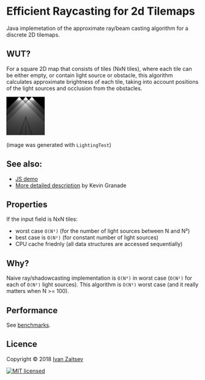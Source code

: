 Efficient Raycasting for 2d Tilemaps
====================================

Java implemetation of the approximate ray/beam casting algorithm
for a discrete 2D tilemaps.


WUT?
----

For a square 2D map that consists of tiles (NxN tiles), where
each tile can be either empty, or contain light source or obstacle,
this algorithm calculates approximate brightness of each tile,
taking into account positions of the light sources
and occlusion from the obstacles.

![result.png](result.png)

(image was generated with `LightingTest`)


See also:
---------


* [JS demo](https://s3-us-west-1.amazonaws.com/plumbus.project/demo/2d-raycasting/index.html)
* [More detailed description](https://github.com/CleverRaven/Cataclysm-DDA/issues/23996#issue-331403618) by Kevin Granade

Properties
----------

If the input field is NxN tiles:

* worst case `O(N³)` (for the number of light sources between N and N²)
* best case is `O(N²)` (for constant number of light sources)
* CPU cache friednly (all data structures are accessed sequentially)


Why?
----

Naive ray/shadowcasting implementation is `O(N⁴)` in worst case
(`O(N²)` for each of `O(N²)` light sources).
This algorithm is  `O(N³)` worst case  (and it really matters when N >= 100).

Performance
-----------

See [benchmarks](benchmarks.md).



Licence
-------

Copyright © 2018 [Ivan Zaitsev](https://github.com/Aivean/)

[![MIT licensed](https://img.shields.io/badge/license-MIT-blue.svg)](https://github.com/Aivean/efficient-2d-raycasting/blob/master/LICENSE)